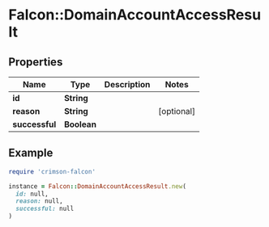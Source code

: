 # Falcon::DomainAccountAccessResult

## Properties

| Name | Type | Description | Notes |
| ---- | ---- | ----------- | ----- |
| **id** | **String** |  |  |
| **reason** | **String** |  | [optional] |
| **successful** | **Boolean** |  |  |

## Example

```ruby
require 'crimson-falcon'

instance = Falcon::DomainAccountAccessResult.new(
  id: null,
  reason: null,
  successful: null
)
```


